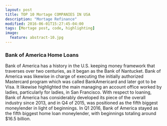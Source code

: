 ```yaml
---
layout: post
title: TOP 10 Mortage COMPANIES IN USA
description: "Mortage Refinance"
modified: 2016-06-01T15:27:45-04:00
tags: [Mortage post, code, highlighting]
image:
  feature: abstract-10.jpg
---
```


### Bank of America Home Loans

Bank of America has a history in the U.S. keeping money framework that traverses over two centuries, as it began as the Bank of Nantucket. Bank of America was likewise in charge of executing the initially authorized Mastercard program which was called BankAmericard and later got to be Visa. It likewise highlighted the main managing an account office worked by ladies, particularly for ladies, in San Francisco. With respect to loaning, Bank of America has considerably developed its piece of the overall industry since 2013, and in Q4 of 2015, was positioned as the fifth biggest moneylender in light of beginnings. In Q1 2016, Bank of America stayed as the fifth biggest home loan moneylender, with beginnings totaling around $16.5 billion.
